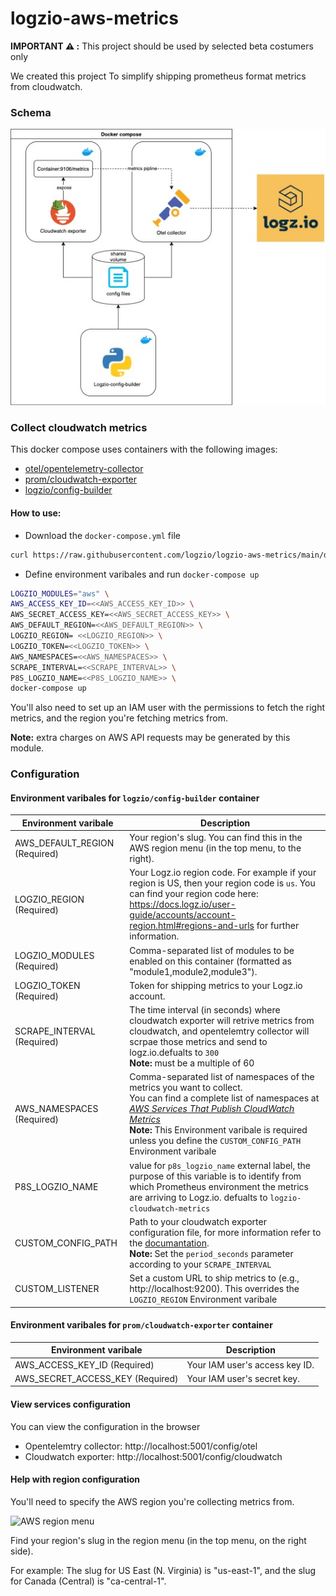 # logzio-aws-metrics
**IMPORTANT ⚠️ :** This project should be used by selected beta costumers only

We created this project To simplify shipping prometheus format metrics from cloudwatch.

### Schema
![image info](./util/architecture.jpg)
### Collect cloudwatch metrics
This docker compose uses containers with the following images:
* [otel/opentelemetry-collector](https://hub.docker.com/r/otel/opentelemetry-collector)
* [prom/cloudwatch-exporter](https://hub.docker.com/r/prom/cloudwatch-exporter)
* [logzio/config-builder]()

#### How to use:
* Download the `docker-compose.yml` file
```bash
curl https://raw.githubusercontent.com/logzio/logzio-aws-metrics/main/docker-compose.yml -o docker-compose.yml
```
* Define environment varibales and run `docker-compose up`
```bash
LOGZIO_MODULES="aws" \
AWS_ACCESS_KEY_ID=<<AWS_ACCESS_KEY_ID>> \
AWS_SECRET_ACCESS_KEY=<<AWS_SECRET_ACCESS_KEY>> \
AWS_DEFAULT_REGION=<<AWS_DEFAULT_REGION>> \
LOGZIO_REGION= <<LOGZIO_REGION>> \
LOGZIO_TOKEN=<<LOGZIO_TOKEN>> \
AWS_NAMESPACES=<<AWS_NAMESPACES>> \
SCRAPE_INTERVAL=<<SCRAPE_INTERVAL>> \
P8S_LOGZIO_NAME=<<P8S_LOGZIO_NAME>> \
docker-compose up

```
You'll also need to set up an IAM user
with the permissions to fetch the right metrics,
and the region you're fetching metrics from.

**Note:** extra charges on AWS API requests may be generated by this module.

### Configuration
#### Environment varibales for `logzio/config-builder` container
| Environment varibale | Description |
|---|---|
| AWS_DEFAULT_REGION (Required) | Your region's slug. You can find this in the AWS region menu (in the top menu, to the right). |
| LOGZIO_REGION (Required)| Your Logz.io region code. For example if your region is US, then your region code is `us`. You can find your region code here: https://docs.logz.io/user-guide/accounts/account-region.html#regions-and-urls for further information. |
| LOGZIO_MODULES (Required)| Comma-separated list of modules to be enabled on this container (formatted as "module1,module2,module3"). |
| LOGZIO_TOKEN (Required)| Token for shipping metrics to your Logz.io account. |
| SCRAPE_INTERVAL (Required)| The time interval (in seconds) where cloudwatch exporter will retrive metrics from cloudwatch, and opentelemtry collector will scrpae those metrics and send to logz.io.defualts to `300` <br> **Note:** must be a multiple of 60|
| AWS_NAMESPACES (Required) | Comma-separated list of namespaces of the metrics you want to collect. <br> You can find a complete list of namespaces at [_AWS Services That Publish CloudWatch Metrics_](https://docs.aws.amazon.com/AmazonCloudWatch/latest/monitoring/aws-services-cloudwatch-metrics.html) <br> **Note:** This Environment varibale is required unless you define the `CUSTOM_CONFIG_PATH` Environment varibale |
| P8S_LOGZIO_NAME | value for `p8s_logzio_name` external label, the purpose of this variable is to identify from which Prometheus environment the metrics are arriving to Logz.io. defualts to `logzio-cloudwatch-metrics` |
| CUSTOM_CONFIG_PATH | Path to your cloudwatch exporter configuration file, for more information refer to the [documantation](https://github.com/prometheus/cloudwatch_exporter#configuration). <br> **Note:** Set the `period_seconds` parameter according to your `SCRAPE_INTERVAL`|
| CUSTOM_LISTENER | Set a custom URL to ship metrics to (e.g., http://localhost:9200). This overrides the `LOGZIO_REGION` Environment varibale |

#### Environment varibales for `prom/cloudwatch-exporter` container
| Environment varibale | Description |
|---|---|
| AWS_ACCESS_KEY_ID (Required)| Your IAM user's access key ID. |
| AWS_SECRET_ACCESS_KEY (Required)| Your IAM user's secret key. |

#### View services configuration
You can view the configuration in the browser
* Opentelemtry collector: http://localhost:5001/config/otel
* Cloudwatch exporter: http://localhost:5001/config/cloudwatch
#### Help with region configuration

You'll need to specify the AWS region you're collecting metrics from.

![AWS region menu](https://dytvr9ot2sszz.cloudfront.net/logz-docs/aws/region-menu.png)

Find your region's slug in the region menu
(in the top menu, on the right side).

For example:
The slug for US East (N. Virginia)
is "us-east-1",
and the slug for Canada (Central) is "ca-central-1".


